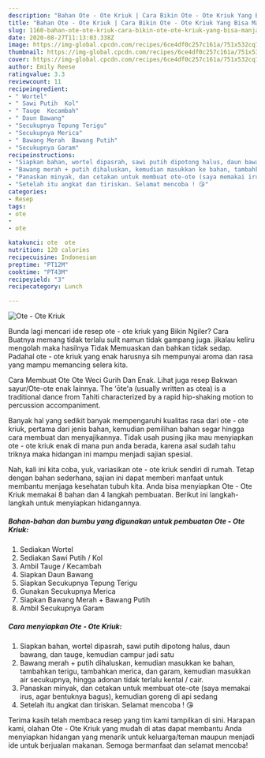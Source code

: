 ```yaml
---
description: "Bahan Ote - Ote Kriuk | Cara Bikin Ote - Ote Kriuk Yang Bisa Manjain Lidah"
title: "Bahan Ote - Ote Kriuk | Cara Bikin Ote - Ote Kriuk Yang Bisa Manjain Lidah"
slug: 1160-bahan-ote-ote-kriuk-cara-bikin-ote-ote-kriuk-yang-bisa-manjain-lidah
date: 2020-08-27T11:13:03.338Z
image: https://img-global.cpcdn.com/recipes/6ce4df0c257c161a/751x532cq70/ote-ote-kriuk-foto-resep-utama.jpg
thumbnail: https://img-global.cpcdn.com/recipes/6ce4df0c257c161a/751x532cq70/ote-ote-kriuk-foto-resep-utama.jpg
cover: https://img-global.cpcdn.com/recipes/6ce4df0c257c161a/751x532cq70/ote-ote-kriuk-foto-resep-utama.jpg
author: Emily Reese
ratingvalue: 3.3
reviewcount: 11
recipeingredient:
- " Wortel"
- " Sawi Putih  Kol"
- " Tauge  Kecambah"
- " Daun Bawang"
- "Secukupnya Tepung Terigu"
- "Secukupnya Merica"
- " Bawang Merah  Bawang Putih"
- "Secukupnya Garam"
recipeinstructions:
- "Siapkan bahan, wortel dipasrah, sawi putih dipotong halus, daun bawang, dan tauge, kemudian campur jadi satu"
- "Bawang merah + putih dihaluskan, kemudian masukkan ke bahan, tambahkan terigu, tambahkan merica, dan garam, kemudian masukkan air secukupnya, hingga adonan tidak terlalu kental / cair."
- "Panaskan minyak, dan cetakan untuk membuat ote-ote (saya memakai irus, agar bentuknya bagus), kemudian goreng di api sedang"
- "Setelah itu angkat dan tiriskan. Selamat mencoba ! 😘"
categories:
- Resep
tags:
- ote
- 
- ote

katakunci: ote  ote 
nutrition: 120 calories
recipecuisine: Indonesian
preptime: "PT12M"
cooktime: "PT43M"
recipeyield: "3"
recipecategory: Lunch

---
```



![Ote - Ote Kriuk](https://img-global.cpcdn.com/recipes/6ce4df0c257c161a/751x532cq70/ote-ote-kriuk-foto-resep-utama.jpg)

Bunda lagi mencari ide resep ote - ote kriuk yang Bikin Ngiler? Cara Buatnya memang tidak terlalu sulit namun tidak gampang juga. jikalau keliru mengolah maka hasilnya Tidak Memuaskan dan bahkan tidak sedap. Padahal ote - ote kriuk yang enak harusnya sih mempunyai aroma dan rasa yang mampu memancing selera kita.

Cara Membuat Ote Ote Weci Gurih Dan Enak. Lihat juga resep Bakwan sayur/Ote-ote enak lainnya. The ʻōteʻa (usually written as otea) is a traditional dance from Tahiti characterized by a rapid hip-shaking motion to percussion accompaniment.

Banyak hal yang sedikit banyak mempengaruhi kualitas rasa dari ote - ote kriuk, pertama dari jenis bahan, kemudian pemilihan bahan segar hingga cara membuat dan menyajikannya. Tidak usah pusing jika mau menyiapkan ote - ote kriuk enak di mana pun anda berada, karena asal sudah tahu triknya maka hidangan ini mampu menjadi sajian spesial.


Nah, kali ini kita coba, yuk, variasikan ote - ote kriuk sendiri di rumah. Tetap dengan bahan sederhana, sajian ini dapat memberi manfaat untuk membantu menjaga kesehatan tubuh kita. Anda bisa menyiapkan Ote - Ote Kriuk memakai 8 bahan dan 4 langkah pembuatan. Berikut ini langkah-langkah untuk menyiapkan hidangannya.

<!--inarticleads1-->

##### Bahan-bahan dan bumbu yang digunakan untuk pembuatan Ote - Ote Kriuk:

1. Sediakan  Wortel
1. Sediakan  Sawi Putih / Kol
1. Ambil  Tauge / Kecambah
1. Siapkan  Daun Bawang
1. Siapkan Secukupnya Tepung Terigu
1. Gunakan Secukupnya Merica
1. Siapkan  Bawang Merah + Bawang Putih
1. Ambil Secukupnya Garam




<!--inarticleads2-->

##### Cara menyiapkan Ote - Ote Kriuk:

1. Siapkan bahan, wortel dipasrah, sawi putih dipotong halus, daun bawang, dan tauge, kemudian campur jadi satu
1. Bawang merah + putih dihaluskan, kemudian masukkan ke bahan, tambahkan terigu, tambahkan merica, dan garam, kemudian masukkan air secukupnya, hingga adonan tidak terlalu kental / cair.
1. Panaskan minyak, dan cetakan untuk membuat ote-ote (saya memakai irus, agar bentuknya bagus), kemudian goreng di api sedang
1. Setelah itu angkat dan tiriskan. Selamat mencoba ! 😘




Terima kasih telah membaca resep yang tim kami tampilkan di sini. Harapan kami, olahan Ote - Ote Kriuk yang mudah di atas dapat membantu Anda menyiapkan hidangan yang menarik untuk keluarga/teman maupun menjadi ide untuk berjualan makanan. Semoga bermanfaat dan selamat mencoba!
